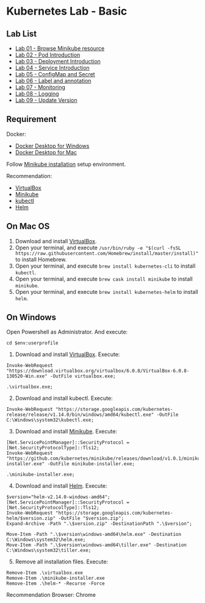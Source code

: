 # Kubernetes Lab - Basic

## Lab List

* [Lab 01 - Browse Minikube resource](lab-01.md)
* [Lab 02 - Pod Introduction](lab-02.md)
* [Lab 03 - Deployment Introduction](lab-03.md)
* [Lab 04 - Service Introduction](lab-04.md)
* [Lab 05 - ConfigMap and Secret](lab-05.md)
* [Lab 06 - Label and annotation](lab-06.md)
* [Lab 07 - Monitoring](lab-07.md)
* [Lab 08 - Logging](lab-08.md)
* [Lab 09 - Update Version](lab-09.md)

## Requirement

Docker:

* [Docker Desktop for Windows](https://hub.docker.com/editions/community/docker-ce-desktop-windows)
* [Docker Desktop for Mac](https://hub.docker.com/editions/community/docker-ce-desktop-mac)

Follow [Minikube installation](https://kubernetes.io/docs/tasks/tools/install-minikube/) setup environment.

Recommendation:

* [VirtualBox](https://www.virtualbox.org/wiki/Downloads)
* [Minikube](https://kubernetes.io/docs/tasks/tools/install-minikube/)
* [kubectl](https://kubernetes.io/docs/tasks/tools/install-kubectl/)
* [Helm](https://github.com/helm/helm)

## On Mac OS

1. Download and install [VirtualBox](https://www.virtualbox.org/wiki/Downloads).
2. Open your terminal, and execute `/usr/bin/ruby -e "$(curl -fsSL https://raw.githubusercontent.com/Homebrew/install/master/install)"` to install Homebrew.
3. Open your terminal, and execute `brew install kubernetes-cli` to install `kubectl`.
4. Open your terminal, and execute `brew cask install minikube` to install `minikube`.
5. Open your terminal, and execute `brew install kubernetes-helm` to install `helm`.

## On Windows

Open Powershell as Administrator. And execute:

```
cd $env:userprofile
```

1. Download and install [VirtualBox](https://www.virtualbox.org/wiki/Downloads). Execute:

```
Invoke-WebRequest "https://download.virtualbox.org/virtualbox/6.0.8/VirtualBox-6.0.8-130520-Win.exe" -OutFile virtualbox.exe;

.\virtualbox.exe;
```

2. Download and install kubectl. Execute:

```
Invoke-WebRequest "https://storage.googleapis.com/kubernetes-release/release/v1.14.0/bin/windows/amd64/kubectl.exe" -OutFile C:\Windows\system32\kubectl.exe;
```

3. Download and install [Minikube](https://kubernetes.io/docs/tasks/tools/install-minikube/). Execute:

```
[Net.ServicePointManager]::SecurityProtocol = [Net.SecurityProtocolType]::Tls12;
Invoke-WebRequest "https://github.com/kubernetes/minikube/releases/download/v1.0.1/minikube-installer.exe" -OutFile minikube-installer.exe;

.\minikube-installer.exe;
```

4. Download and install [Helm](https://helm.sh/docs/using_helm/#installing-helm). Execute:

```
$version="helm-v2.14.0-windows-amd64";
[Net.ServicePointManager]::SecurityProtocol = [Net.SecurityProtocolType]::Tls12;
Invoke-WebRequest "https://storage.googleapis.com/kubernetes-helm/$version.zip" -OutFile "$version.zip";
Expand-Archive -Path ".\$version.zip" -DestinationPath ".\$version";

Move-Item -Path ".\$version\windows-amd64\helm.exe" -Destination C:\Windows\system32\helm.exe;
Move-Item -Path ".\$version\windows-amd64\tiller.exe" -Destination C:\Windows\system32\tiller.exe;
```

5. Remove all installation files. Execute:

```
Remove-Item .\virtualbox.exe
Remove-Item .\minikube-installer.exe
Remove-Item .\helm-* -Recurse -Force
```

Recommendation Browser: Chrome

